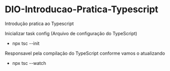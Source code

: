 # DIO-Introducao-Pratica-Typescript
Introdução pratica ao Typescript

Inicializar task config (Arquivo de configuração do TypeScript)
* npx tsc --init 

Responsavel pela compilação do TypeScript conforme vamos o atualizando
* npx tsc --watch